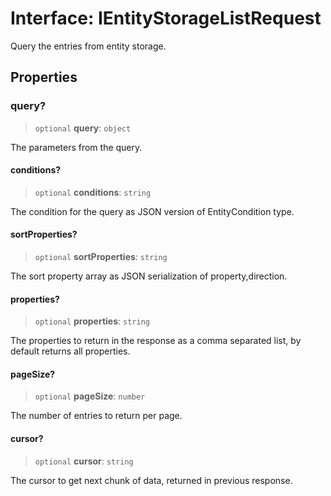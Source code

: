# Interface: IEntityStorageListRequest

Query the entries from entity storage.

## Properties

### query?

> `optional` **query**: `object`

The parameters from the query.

#### conditions?

> `optional` **conditions**: `string`

The condition for the query as JSON version of EntityCondition type.

#### sortProperties?

> `optional` **sortProperties**: `string`

The sort property array as JSON serialization of property,direction.

#### properties?

> `optional` **properties**: `string`

The properties to return in the response as a comma separated list, by default returns all properties.

#### pageSize?

> `optional` **pageSize**: `number`

The number of entries to return per page.

#### cursor?

> `optional` **cursor**: `string`

The cursor to get next chunk of data, returned in previous response.
